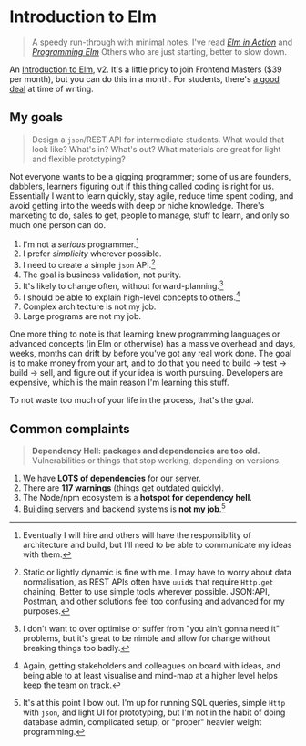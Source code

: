 # Introduction to Elm

> A speedy run-through with minimal notes.
> I've read _[Elm in Action](https://www.manning.com/books/elm-in-action)_ and _[Programming Elm](https://pragprog.com/titles/jfelm/programming-elm/)_
> Others who are just starting, better to slow down.

An [Introduction to Elm](https://frontendmasters.com/courses/intro-elm/), v2. It's a little pricy to join Frontend Masters ($39 per month), but you can do this in a month. For students, there's [a good deal](https://frontendmasters.com/welcome/github-student-developers/) at time of writing.

## My goals

> Design a `json`/REST API for intermediate students.
> What would that look like? What's in? What's out?
> What materials are great for light and flexible prototyping?

Not everyone wants to be a gigging programmer; some of us are founders, dabblers, learners figuring out if this thing called coding is right for us. Essentially I want to learn quickly, stay agile, reduce time spent coding, and avoid getting into the weeds with deep or niche knowledge. There's marketing to do, sales to get, people to manage, stuff to learn, and only so much one person can do.

1. I'm not a _serious_ programmer.[^1]
2. I prefer _simplicity_ wherever possible.
3. I need to create a simple `json` API.[^2]
4. The goal is business validation, not purity.
5. It's likely to change often, without forward-planning.[^3]
6. I should be able to explain high-level concepts to others.[^4]
7. Complex architecture is not my job.
8. Large programs are not my job.

One more thing to note is that learning knew programming languages or advanced concepts (in Elm or otherwise) has a massive overhead and days, weeks, months can drift by before you've got any real work done. The goal is to make money from your art, and to do that you need to build -> test -> build -> sell, and figure out if your idea is worth pursuing. Developers are expensive, which is the main reason I'm learning this stuff.

To not waste too much of your life in the process, that's the goal.

## Common complaints

> **Dependency Hell: packages and dependencies are too old.**
> Vulnerabilities or things that stop working, depending on versions.

1. We have **LOTS of dependencies** for our server.
2. There are **117 warnings** (things get outdated quickly).
3. The Node/npm ecosystem is a **hotspot for dependency hell**.
4. [Building servers](https://moleculer.services/docs/0.14/runner.html) and backend systems is **not my job**.[^5]


[^1]: Eventually I will hire and others will have the responsibility of architecture and build, but I'll need to be able to communicate my ideas with them.

[^2]: Static or lightly dynamic is fine with me. I may have to worry about data normalisation, as REST APIs often have `uuid`s that require `Http.get` chaining. Better to use simple tools wherever possible. JSON:API, Postman, and other solutions feel too confusing and advanced for my purposes.

[^3]: I don't want to over optimise or suffer from "you ain't gonna need it" problems, but it's great to be nimble and allow for change without breaking things too badly.

[^4]: Again, getting stakeholders and colleagues on board with ideas, and being able to at least visualise and mind-map at a higher level helps keep the team on track.

[^5]: It's at this point I bow out. I'm up for running SQL queries, simple `Http` with `json`, and light UI for prototyping, but I'm not in the habit of doing database admin, complicated setup, or "proper" heavier weight programming.
